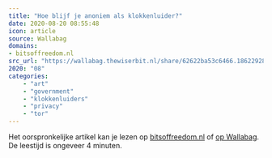 ```yaml
---
title: "Hoe blijf je anoniem als klokkenluider?"
date: 2020-08-20 08:55:48
icon: article
source: Wallabag
domains:
- bitsoffreedom.nl
src_url: "https://wallabag.thewiserbit.nl/share/62622ba53c6466.18622928"
2020: "08"
categories:
    - "art"
    - "government"
    - "klokkenluiders"
    - "privacy"
    - "tor"
---
```

Het oorspronkelijke artikel kan je lezen op [bitsoffreedom.nl](https://www.bitsoffreedom.nl/2019/10/31/hoe-blijf-je-anoniem-als-klokkenluider/) of [op Wallabag](https://wallabag.thewiserbit.nl/share/62622ba53c6466.18622928). De leestijd is ongeveer 4 minuten.